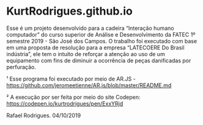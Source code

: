 # KurtRodrigues.github.io

  Esse é um projeto desenvolvido para a cadeira “Interação humano computador” do curso superior de Análise e Desenvolvimento 
  da FATEC 1º semestre 2019 - São José dos Campos.   O trabalho foi executado com base em uma proposta de resolução para a empresa
  “LATECOERE Do Brasil indústria”, ele tem o intuito de reforçar a atenção ao uso de um equipamento com fins de diminuir a ocorrência
  de peças danificadas por perfuração. 
    
        
¹ Esse programa foi executado por meio de AR.JS - https://github.com/jeromeetienne/AR.js/blob/master/README.md

² A execução por ser feita por meio do site Codepen: https://codepen.io/kurtrodrigues/pen/ExxYRjd


Rafael Rodrigues. 04/10/2019 



      
      
    
